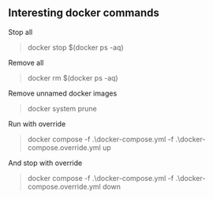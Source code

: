 ## Interesting docker commands

Stop all
> docker stop $(docker ps -aq)

Remove all
> docker rm $(docker ps -aq)

Remove unnamed docker images
> docker system prune

Run with override
> docker compose -f .\docker-compose.yml -f .\docker-compose.override.yml up

And stop with override
> docker compose -f .\docker-compose.yml -f .\docker-compose.override.yml down
